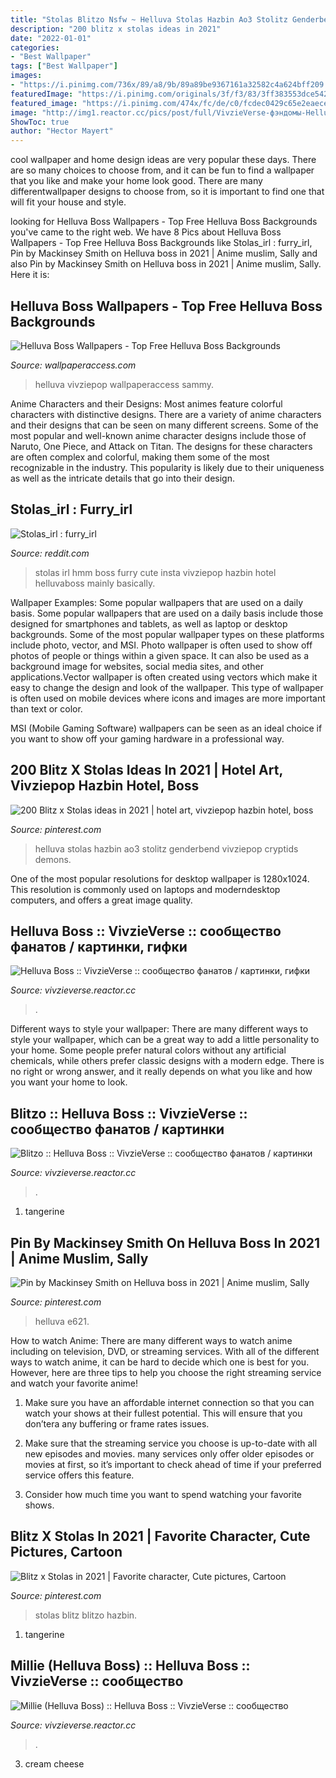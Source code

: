 ```yaml
---
title: "Stolas Blitzo Nsfw ~ Helluva Stolas Hazbin Ao3 Stolitz Genderbend Vivziepop Cryptids Demons"
description: "200 blitz x stolas ideas in 2021"
date: "2022-01-01"
categories:
- "Best Wallpaper"
tags: ["Best Wallpaper"]
images:
- "https://i.pinimg.com/736x/89/a8/9b/89a89be9367161a32582c4a624bff209.jpg"
featuredImage: "https://i.pinimg.com/originals/3f/f3/83/3ff383553dce5425068c1f27a8fc2962.jpg"
featured_image: "https://i.pinimg.com/474x/fc/de/c0/fcdec0429c65e2eaece2c749d99339c4.jpg"
image: "http://img1.reactor.cc/pics/post/full/VivzieVerse-фэндомы-Helluva-Boss-Blitzo-5581107.jpeg"
ShowToc: true
author: "Hector Mayert"
---
```



cool wallpaper and home design ideas are very popular these days. There are so many choices to choose from, and it can be fun to find a wallpaper that you like and make your home look good. There are many differentwallpaper designs to choose from, so it is important to find one that will fit your house and style.

	

		
looking for Helluva Boss Wallpapers - Top Free Helluva Boss Backgrounds you've came to the right web. We have 8 Pics about Helluva Boss Wallpapers - Top Free Helluva Boss Backgrounds like Stolas_irl : furry_irl, Pin by Mackinsey Smith on Helluva boss in 2021 | Anime muslim, Sally and also Pin by Mackinsey Smith on Helluva boss in 2021 | Anime muslim, Sally. Here it is:
		
    
## Helluva Boss Wallpapers - Top Free Helluva Boss Backgrounds

<img loading=lazy src="https://wallpaperaccess.com/full/3536474.jpg" onerror="this.onerror=null;this.src='https://tse3.mm.bing.net/th?id=OIP.LnXYmFTRtwijlNE8YEMbQwHaEK&amp;pid=15.1';" alt="Helluva Boss Wallpapers - Top Free Helluva Boss Backgrounds">

_Source: wallpaperaccess.com_

>helluva vivziepop wallpaperaccess sammy. 

	

Anime Characters and their Designs: Most animes feature colorful characters with distinctive designs.
There are a variety of anime characters and their designs that can be seen on many different screens. Some of the most popular and well-known anime character designs include those of Naruto, One Piece, and Attack on Titan. The designs for these characters are often complex and colorful, making them some of the most recognizable in the industry. This popularity is likely due to their uniqueness as well as the intricate details that go into their design.

    
## Stolas_irl : Furry_irl

<img loading=lazy src="https://i.redd.it/6mz0ufr4zs441.png" onerror="this.onerror=null;this.src='https://tse3.mm.bing.net/th?id=OIP.KtyxoBe4IrTtu2JU486zUQHaHa&amp;pid=15.1';" alt="Stolas_irl : furry_irl">

_Source: reddit.com_

>stolas irl hmm boss furry cute insta vivziepop hazbin hotel helluvaboss mainly basically. 

	

Wallpaper Examples: Some popular wallpapers that are used on a daily basis.
Some popular wallpapers that are used on a daily basis include those designed for smartphones and tablets, as well as laptop or desktop backgrounds. Some of the most popular wallpaper types on these platforms include photo, vector, and MSI. 
Photo wallpaper is often used to show off photos of people or things within a given space. It can also be used as a background image for websites, social media sites, and other applications.Vector wallpaper is often created using vectors which make it easy to change the design and look of the wallpaper. This type of wallpaper is often used on mobile devices where icons and images are more important than text or color. 

MSI (Mobile Gaming Software) wallpapers can be seen as an ideal choice if you want to show off your gaming hardware in a professional way.

    
## 200 Blitz X Stolas Ideas In 2021 | Hotel Art, Vivziepop Hazbin Hotel, Boss

<img loading=lazy src="https://i.pinimg.com/474x/fc/de/c0/fcdec0429c65e2eaece2c749d99339c4.jpg" onerror="this.onerror=null;this.src='https://tse3.mm.bing.net/th?id=OIP.g6nkpBOt4_J2jXQ8h0OY2wAAAA&amp;pid=15.1';" alt="200 Blitz x Stolas ideas in 2021 | hotel art, vivziepop hazbin hotel, boss">

_Source: pinterest.com_

>helluva stolas hazbin ao3 stolitz genderbend vivziepop cryptids demons. 

	

One of the most popular resolutions for desktop wallpaper is 1280x1024. This resolution is commonly used on laptops and moderndesktop computers, and offers a great image quality.

    
## Helluva Boss :: VivzieVerse :: сообщество фанатов / картинки, гифки

<img loading=lazy src="http://img1.reactor.cc/pics/post/Blitzo-VivzieVerse-фэндомы-Stolas-(Helluva-Boss)-5785037.jpeg" onerror="this.onerror=null;this.src='https://tse4.mm.bing.net/th?id=OIP.j4V5-fki-fSG7icuVtkTYQHaEH&amp;pid=15.1';" alt="Helluva Boss :: VivzieVerse :: сообщество фанатов / картинки, гифки">

_Source: vivzieverse.reactor.cc_

>. 

	

Different ways to style your wallpaper:
There are many different ways to style your wallpaper, which can be a great way to add a little personality to your home. Some people prefer natural colors without any artificial chemicals, while others prefer classic designs with a modern edge. There is no right or wrong answer, and it really depends on what you like and how you want your home to look.

    
## Blitzo :: Helluva Boss :: VivzieVerse :: сообщество фанатов / картинки

<img loading=lazy src="http://img0.reactor.cc/pics/post/full/Helluva-Boss-VivzieVerse-фэндомы-Octavia-(Helluva-Boss)-6083122.png" onerror="this.onerror=null;this.src='https://tse2.mm.bing.net/th?id=OIP.KeNA-eDKq5o25vRlFsFfPQHaH3&amp;pid=15.1';" alt="Blitzo :: Helluva Boss :: VivzieVerse :: сообщество фанатов / картинки">

_Source: vivzieverse.reactor.cc_

>. 

	

1. tangerine 

    
## Pin By Mackinsey Smith On Helluva Boss In 2021 | Anime Muslim, Sally

<img loading=lazy src="https://i.pinimg.com/originals/3f/f3/83/3ff383553dce5425068c1f27a8fc2962.jpg" onerror="this.onerror=null;this.src='https://tse3.mm.bing.net/th?id=OIP.TjzRBnnA5i_LYZrvK0Df0AHaFp&amp;pid=15.1';" alt="Pin by Mackinsey Smith on Helluva boss in 2021 | Anime muslim, Sally">

_Source: pinterest.com_

>helluva e621. 

	

How to watch Anime: There are many different ways to watch anime including on television, DVD, or streaming services.
With all of the different ways to watch anime, it can be hard to decide which one is best for you. However, here are three tips to help you choose the right streaming service and watch your favorite anime!
1. Make sure you have an affordable internet connection so that you can watch your shows at their fullest potential. This will ensure that you don’tera any buffering or frame rates issues.

2. Make sure that the streaming service you choose is up-to-date with all new episodes and movies. many services only offer older episodes or movies at first, so it’s important to check ahead of time if your preferred service offers this feature.

3. Consider how much time you want to spend watching your favorite shows.

    
## Blitz X Stolas In 2021 | Favorite Character, Cute Pictures, Cartoon

<img loading=lazy src="https://i.pinimg.com/736x/89/a8/9b/89a89be9367161a32582c4a624bff209.jpg" onerror="this.onerror=null;this.src='https://tse2.mm.bing.net/th?id=OIP.Jp0YvKT0s9zbBDNy-QVBWQHaKM&amp;pid=15.1';" alt="Blitz x Stolas in 2021 | Favorite character, Cute pictures, Cartoon">

_Source: pinterest.com_

>stolas blitz blitzo hazbin. 

	

1. tangerine 

    
## Millie (Helluva Boss) :: Helluva Boss :: VivzieVerse :: сообщество

<img loading=lazy src="http://img1.reactor.cc/pics/post/full/VivzieVerse-фэндомы-Helluva-Boss-Blitzo-5581107.jpeg" onerror="this.onerror=null;this.src='https://tse3.mm.bing.net/th?id=OIP.aWVXZeth5WO2zL7ujaQ7VgHaEK&amp;pid=15.1';" alt="Millie (Helluva Boss) :: Helluva Boss :: VivzieVerse :: сообщество">

_Source: vivzieverse.reactor.cc_

>. 

	

3. cream cheese 

